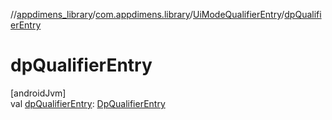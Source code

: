 //[appdimens_library](../../../index.md)/[com.appdimens.library](../index.md)/[UiModeQualifierEntry](index.md)/[dpQualifierEntry](dp-qualifier-entry.md)

# dpQualifierEntry

[androidJvm]\
val [dpQualifierEntry](dp-qualifier-entry.md): [DpQualifierEntry](../-dp-qualifier-entry/index.md)